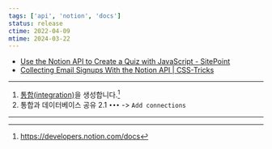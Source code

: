 ```yaml
---
tags: ['api', 'notion', 'docs']
status: release
ctime: 2022-04-09
mtime: 2024-03-22
---
```


- [Use the Notion API to Create a Quiz with JavaScript - SitePoint](https://www.sitepoint.com/notion-api-javascript-quiz/)
- [Collecting Email Signups With the Notion API | CSS-Tricks](https://css-tricks.com/collecting-email-signups-with-the-notion-api/)

---

1. [통합(integration)](https://www.notion.com/my-integrations)을 생성합니다.[^79-1]
2. 통합과 데이터베이스 공유
  2.1 `•••` -> `Add connections`

---

[^79-1]: https://developers.notion.com/docs